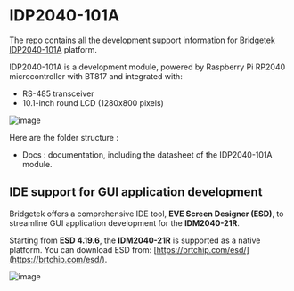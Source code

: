 # IDP2040-101A  


The repo contains all the development support information for Bridgetek [IDP2040-101A](https://brtchip.com/product/idp2040-101A/) platform. 

IDP2040-101A   is a development module, powered by Raspberry Pi RP2040 microcontroller with BT817 and integrated with:
*  RS-485 transceiver
*  10.1-inch round LCD (1280x800 pixels)

![image](https://github.com/user-attachments/assets/a44e468d-324e-4bbe-ab25-6fc0add3ba0c)



Here are the folder structure :  

* Docs : documentation, including the datasheet of the IDP2040-101A  module. 


## IDE support for GUI application development  

Bridgetek offers a comprehensive IDE tool, **EVE Screen Designer (ESD)**, to streamline GUI application development for the **IDM2040-21R**.  

Starting from **ESD 4.19.6**, the **IDM2040-21R** is supported as a native platform. You can download ESD from: [https://brtchip.com/esd/](https://brtchip.com/esd/).  


![image](https://github.com/user-attachments/assets/573c2c9b-e62f-4c92-a8d8-4794c39f6878)

